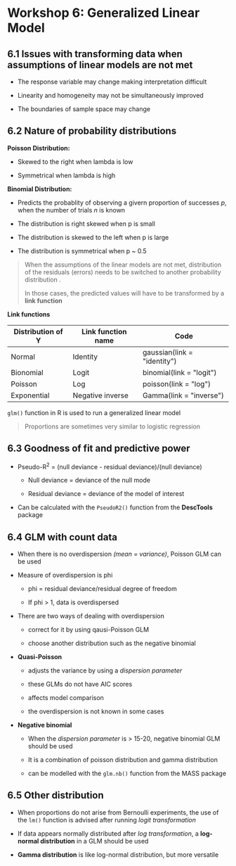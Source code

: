 # Workshop 6: Generalized Linear Model

## 6.1 Issues with transforming data when assumptions of linear models are not met

- The response variable may change making interpretation difficult

- Linearity and homogeneity may not be simultaneously improved

- The boundaries of sample space may change
  
  
  
  

## 6.2 Nature of probability distributions

**Poisson Distribution:** 

- Skewed to the right when lambda is low

- Symmetrical when lambda is high
  
  

**Binomial Distribution:** 

- Predicts the probablity of observing a givern proportion of successes *p*, when the number of trials *n* is known

- The distribution is right skewed when p is small

- The distribution is skewed to the left when p is large

- The distribution is symmetrical when p ~ 0.5
  
  

> When the assumptions of the linear models are not met, distribution of the residuals (errors) needs to be switched to another probability distribution .
> 
> In those cases, the predicted values will have to be transformed by a **link function** 



**Link functions**

| Distribution of Y | Link function name | Code                        |
| ----------------- | ------------------ | --------------------------- |
| Normal            | Identity           | gaussian(link = "identity") |
| Bionomial         | Logit              | binomial(link = "logit")    |
| Poisson           | Log                | poisson(link = "log")       |
| Exponential       | Negative inverse   | Gamma(link = "inverse")     |

`glm()` function in R is used to run a generalized linear model

> Proportions are sometimes very similar to logistic regression



## 6.3 Goodness of fit and predictive power

- Pseudo-R<sup>2</sup> = (null deviance - residual deviance)/(null deviance)
  
  - Null deviance = deviance of the null mode
  
  - Residual deviance = deviance of the model of interest

- Can be calculated with the `PseudoR2()` function from the **DescTools** package
  
  
  
  

## 6.4 GLM with count data

- When there is no overdispersion _(mean = variance)_, Poisson GLM can be used

- Measure of overdispersion is phi
  
  - phi = residual deviance/residual degree of freedom
  
  - If phi > 1, data is overdispersed

- There are two ways of dealing with overdispersion
  
  - correct for it by using qausi-Poisson GLM
  
  - choose another distribution such as the negative binomial

- **Quasi-Poisson** 
  
  - adjusts the variance by using a _dispersion parameter_ 
  
  - these GLMs do not have AIC scores
  
  - affects model comparison
  
  - the overdispersion is not known in some cases

- **Negative binomial**
  
  - When the _dispersion parameter_ is > 15-20, negative binomial GLM should be used
  
  - It is a combination of poisson distribution and gamma distribution
  
  - can be modelled with the `glm.nb()` function from the MASS package





## 6.5 Other distribution

- When proportions do not arise from Bernoulli experiments, the use of  the `lm()` function is advised after running *logit transformation*

- If data appears normally distributed after _log transformation_,  a **log-normal distribution** in a GLM should be used

- **Gamma distribution** is like log-normal distribution, but more versatile


